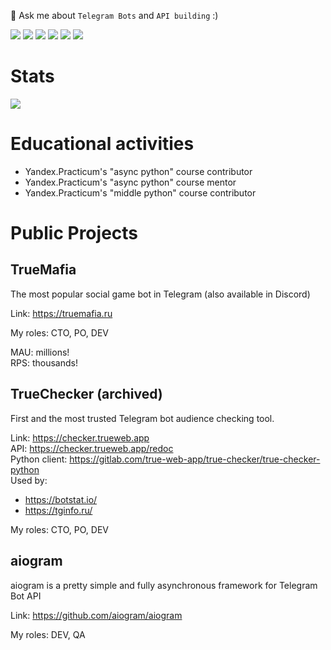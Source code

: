 💬 Ask me about `Telegram Bots` and `API building` :)

<p>
  <a href="https://www.python.org"><img src="https://badgen.net/badge/python/3+/blue"></a>
  <a href="https://docs.astral.sh/ruff/formatter/"><img src="https://img.shields.io/badge/code%20style-black-000000.svg"></a>
  <a href="https://github.com/astral-sh/ruff"><img src="https://img.shields.io/endpoint?url=https://raw.githubusercontent.com/charliermarsh/ruff/main/assets/badge/v1.json"></a>
  <a href="https://www.docker.com"><img src="https://badgen.net/badge/icon/docker?icon=docker&label"></a>
  <a href="https://t.me/Oleg_Oleg_Oleg"><img src="https://badgen.net/badge/icon/telegram?icon=telegram&label"></a>
  <a href="https://wakatime.com/@t0rr"><img src="https://wakatime.com/badge/user/2c037bd7-405a-43be-a6ab-b2b07c84b73f.svg"></a>
</p>

# Stats

<img src="https://github-readme-stats.vercel.app/api?username=Olegt0rr&show_icons=true&count_private=true">

# Educational activities

- Yandex.Practicum's "async python" course contributor
- Yandex.Practicum's "async python" course mentor
- Yandex.Practicum's "middle python" course contributor

# Public Projects

## TrueMafia

The most popular social game bot in Telegram (also available in Discord)

Link: https://truemafia.ru

My roles: CTO, PO, DEV

MAU: millions! \
RPS: thousands!


## TrueChecker (archived)

First and the most trusted Telegram bot audience checking tool.

Link: https://checker.trueweb.app \
API: https://checker.trueweb.app/redoc \
Python client: https://gitlab.com/true-web-app/true-checker/true-checker-python \
Used by: 
 - https://botstat.io/
 - https://tginfo.ru/

My roles: CTO, PO, DEV


## aiogram

aiogram is a pretty simple and fully asynchronous framework for Telegram Bot API 

Link: https://github.com/aiogram/aiogram

My roles: DEV, QA
